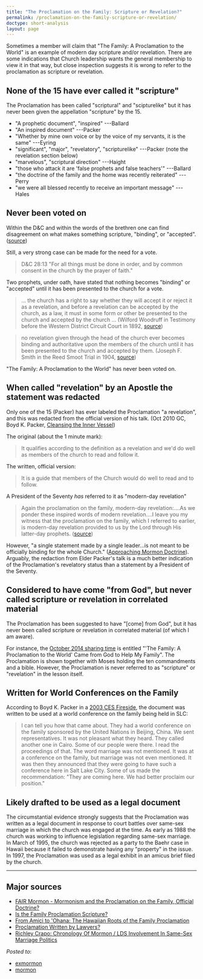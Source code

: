 ```yaml
---
title: "The Proclamation on the Family: Scripture or Revelation?"
permalink: /proclamation-on-the-family-scripture-or-revelation/
doctype: short-analysis
layout: page
---
```


Sometimes a member will claim that "The Family: A Proclamation to the World" is an example of modern day scripture and/or revelation.  There are some indications that Church leadership wants the general membership to view it in that way, but close inspection suggests it is wrong to refer to the proclamation as scripture or revelation.

## None of the 15 have ever called it "scripture"

The Proclamation has been called "scriptural" and "scipturelike" but it has never been given the appellation "scripture" by the 15.

* "A prophetic document", "inspired" ---Ballard
* "An inspired document" ---Packer
* "Whether by mine own voice or by the voice of my servants, it is the same" ---Eyring
* "significant", "major", "revelatory", "scripturelike" ---Packer (note the revelation section below)
* "marvelous", "scriptural direction" ---Haight
* "those who attack it are 'false prophets and false teachers'" ---Ballard
* "the doctrine of the family and the home was recently reiterated" ---Perry
* "we were all blessed recently to receive an important message" ---Hales

## Never been voted on

Within the D&C and within the words of the brethren one can find disagreement on what makes something scripture, "binding", or "accepted". ([source](https://dialoguejournal.com/wp-content/uploads/sbi/articles/Dialogue_V20N03_73.pdf))

Still, a very strong case can be made for the need for a vote.

> D&C 28:13 "For all things must be done in order, and by common consent in the church by the prayer of faith."

Two prophets, under oath, have stated that nothing becomes "binding" or "accepted" until it has been presented to the church for a vote.

> ... the church has a right to say whether they will accept it or reject it as a revelation, and before a revelation can be accepted by the church, as a law, it must in some form or other be presented to the church and accepted by the church ... (Wilford Woodruff in Testimony before the Western District Circuit Court in 1892, [source](https://dialoguejournal.com/wp-content/uploads/sbi/articles/Dialogue_V20N03_73.pdf))

> no revelation given through the head of the church ever becomes binding and authoritative upon the members of the church until it has been presented to the church and accepted by them. (Joseph F. Smith in the Reed Smoot Trial in 1904, [source](https://dialoguejournal.com/wp-content/uploads/sbi/articles/Dialogue_V20N03_73.pdf))

"The Family: A Proclamation to the World" has never been voted on.

## When called "revelation" by an Apostle the statement was redacted

Only one of the 15 (Packer) has ever labeled the Proclamation "a revelation", and this was redacted from the official version of his talk. (Oct 2010 GC, Boyd K. Packer, [Cleansing the Inner Vessel](https://www.lds.org/general-conference/2010/10/cleansing-the-inner-vessel?lang=eng))

The original (about the 1 minute mark):

> It qualifies according to the definition as a revelation and we'd do well as members of the church to read and follow it.

The written, official version:

> It is a guide that members of the Church would do well to read and to follow.

A President of the Seventy *has* referred to it as "modern-day revelation"

> Again the proclamation on the family, modern-day revelation:....As we ponder these inspired words of modern revelation....I leave you my witness that the proclamation on the family, which I referred to earlier, is modern-day revelation provided to us by the Lord through His latter-day prophets. ([source](https://www.lds.org/general-conference/1998/04/children-and-the-family?lang=eng))

However, "a single statement made by a single leader...is not meant to be officially binding for the whole Church." ([Approaching Mormon Doctrine](http://www.mormonnewsroom.org/article/approaching-mormon-doctrine)).  Arguably, the redaction from Elder Packer's talk is a much better indication of the Proclamation's revelatory status than a statement by a President of the Seventy.

## Considered to have come "from God", but never called scripture or revelation in correlated material

The Proclamation has been suggested to have "[come] from God", but it has never been called scripture or revelation in correlated material (of which I am aware).

For instance, the [October 2014 sharing time](https://www.lds.org/manual/2014-outline-for-sharing-time-families-are-forever/october-the-family-a-proclamation-to-the-world-came-from-god-to-help-my-family?lang=eng) is entitled "'The Family: A Proclamation to the World' Came from God to Help My Family".  The Proclamation is shown together with Moses holding the ten commandments and a bible.  However, the Proclamation is never referred to as "scripture" or "revelation" in the lesson itself.

## Written for World Conferences on the Family

According to Boyd K. Packer in a [2003 CES Fireside](https://speeches.byu.edu/talks/boyd-k-packer_instrument-mind-foundation-character/), the document was written to be used at a world conference on the family being held in SLC:

> I can tell you how that came about. They had a world conference on the family sponsored by the United Nations in Beijing, China. We sent representatives. It was not pleasant what they heard. They called another one in Cairo. Some of our people were there. I read the proceedings of that. The word marriage was not mentioned. It was at a conference on the family, but marriage was not even mentioned.  It was then they announced that they were going to have such a conference here in Salt Lake City. Some of us made the recommendation: "They are coming here. We had better proclaim our position."

## Likely drafted to be used as a legal document

The circumstantial evidence strongly suggests that the Proclamation was written as a legal document in response to court battles over same-sex marriage in which the church was engaged at the time.  As early as 1988 the church was working to influence legislation regarding same-sex marriage.  In March of 1995, the church was rejected as a party to the Baehr case in Hawaii because it failed to demonstrate having any "property" in the issue.  In 1997, the Proclamation was used as a legal exhibit in an amicus brief filed by the church.

---

## Major sources
* [FAIR Mormon - Mormonism and the Proclamation on the Family, Official Doctrine?](http://en.fairmormon.org/Mormonism_and_prophets/Mormonism_and_the_Proclamation_on_the_Family/Official_doctrine#cite_note-4)
* [Is the Family Proclamation Scripture?](http://rationalfaiths.com/is-the-family-proclamation-scripture/)
* [From Amici to 'Ohana: The Hawaiian Roots of the Family Proclamation](http://rationalfaiths.com/from-amici-to-ohana/)
* [Proclamation Written by Lawyers?](http://www.wheatandtares.org/15370/proclamation-written-by-lawyers/)
* [Richley Crapo: Chronology Of Mormon / LDS Involvement In Same-Sex Marriage Politics](http://www.mormonsocialscience.org/2008/01/04/richley-crapo-chronology-of-mormon-lds-involvement-in-same-sex-marriage-politics/)

*Posted to*:

* [exmormon](https://www.reddit.com/r/exmormon/comments/4c41ax/why_the_family_proclamation_should_not_be_called/)
* [mormon](https://www.reddit.com/r/mormon/comments/4c41n1/why_the_family_proclamation_should_not_be_called/)
